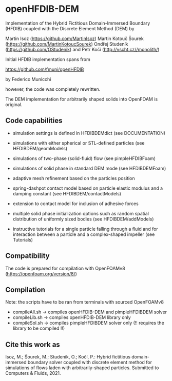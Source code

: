 # openHFDIB-DEM

Implementation of the Hybrid Fictitious Domain-Immersed Boundary (HFDIB)
coupled with the Discrete Element Method (DEM) by

Martin Isoz         (https://github.com/MartinIsoz)
Martin Kotouč Šourek       (https://github.com/MartinKotoucSourek)
Ondřej Studeník     (https://github.com/OStudenik)
and
Petr Kočí           (http://vscht.cz//monolith/)

Initial HFDIB implementation spans from

https://github.com/fmuni/openHFDIB

by Federico Municchi

however, the code was completely rewritten.

The DEM implementation for arbitrarily shaped solids into OpenFOAM is
original.

Code capabilities
-----------------
* simulation settings is defined in HFDIBDEMdict (see DOCUMENTATION)

* simulations with either spherical or STL-defined particles (see HFDIBDEM/geomModels)
* simulations of two-phase (solid-fluid) flow (see pimpleHFDIBFoam)
* simulations of solid phase in standard DEM mode (see HFDIBDEMFoam)
* adaptive mesh refinement based on the particles position
* spring-dashpot contact model based on particle elastic modulus and
  a damping constant (see HFDIBDEM/contactModels)
* extension to contact model for inclusion of adhesive forces
* multiple solid phase initialization options such as random spatial
  distribution of uniformly sized bodies (see HFDIBDEM/addModels)
* instructive tutorials for a single particle falling through a fluid and
  for interaction between a particle and a complex-shaped impeller (see Tutorials)

Compatibility
-------------
The code is prepared for compilation with OpenFOAMv8 (https://openfoam.org/version/8/)

Compilation
-----------
Note: the scripts have to be ran from terminals with sourced OpenFOAMv8

* compileAll.sh     -> compiles openHFDIB-DEM and pimpleHFDIBDEM solver
* compileLib.sh     -> compiles openHFDIB-DEM library only
* compileSol.sh     -> compiles pimpleHFDIBDEM solver only
    (!! requires the library to be compiled !!)


Cite this work as
-----------------

Isoz, M.; Šourek, M.; Studeník, O.; Kočí, P.: Hybrid fictitious domain-immersed boundary solver coupled with discrete element method for simulations of flows laden with arbitrarily-shaped particles. Submitted to Computers & Fluids, 2021.
